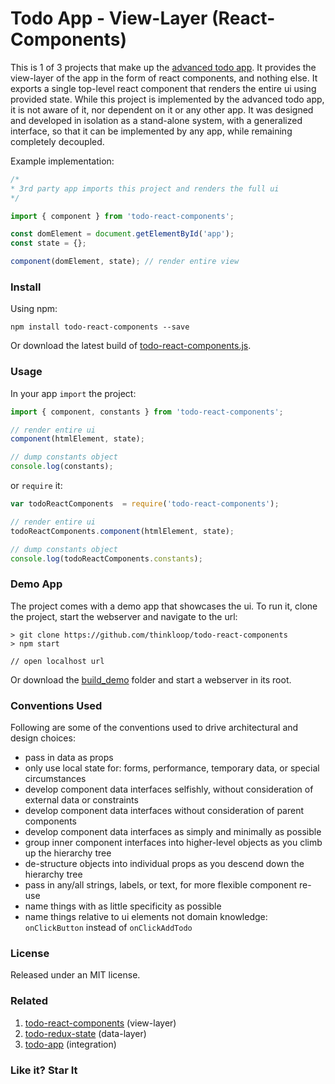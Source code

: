 # Todo App - View-Layer (React-Components)

This is 1 of 3 projects that make up the [advanced todo app](https://github.com/thinkloop/todo-app). It provides the view-layer of the app in the form of react components, and nothing else. It exports a single top-level react component that renders the entire ui using provided state. While this project is implemented by the advanced todo app, it is not aware of it, nor dependent on it or any other app. It was designed and developed in isolation as a stand-alone system, with a generalized interface, so that it can be implemented by any app, while remaining completely decoupled.

Example implementation:

```javascript
/* 
* 3rd party app imports this project and renders the full ui
*/

import { component } from 'todo-react-components'; 

const domElement = document.getElementById('app');
const state = {};

component(domElement, state); // render entire view

```

### Install
Using npm:

```
npm install todo-react-components --save
```

Or download the latest build of [todo-react-components.js](build/todo-react-components.js).

### Usage
In your app `import` the project:

```javascript
import { component, constants } from 'todo-react-components'; 

// render entire ui
component(htmlElement, state);

// dump constants object
console.log(constants);
```

or `require` it:

```javascript
var todoReactComponents  = require('todo-react-components');

// render entire ui
todoReactComponents.component(htmlElement, state);

// dump constants object
console.log(todoReactComponents.constants); 
```

### Demo App

The project comes with a demo app that showcases the ui. To run it, clone the project, start the webserver and navigate to the url:

```
> git clone https://github.com/thinkloop/todo-react-components
> npm start

// open localhost url
```
Or download the [build_demo](build_demo) folder and start a webserver in its root.

### Conventions Used
Following are some of the conventions used to drive architectural and design choices:
- pass in data as props
- only use local state for: forms, performance, temporary data, or special circumstances
- develop component data interfaces selfishly, without consideration of external data or constraints
- develop component data interfaces without consideration of parent components
- develop component data interfaces as simply and minimally as possible
- group inner component interfaces into higher-level objects as you climb up the hierarchy tree
- de-structure objects into individual props as you descend down the hierarchy tree
- pass in any/all strings, labels, or text, for more flexible component re-use
- name things with as little specificity as possible
- name things relative to ui elements not domain knowledge: `onClickButton` instead of `onClickAddTodo`

### License

Released under an MIT license.

### Related
1. [todo-react-components](https://github.com/thinkloop/todo-react-components) (view-layer)
2. [todo-redux-state](https://github.com/thinkloop/todo-redux-state) (data-layer)
3. [todo-app](https://github.com/thinkloop/todo-app) (integration)

### Like it? Star It
